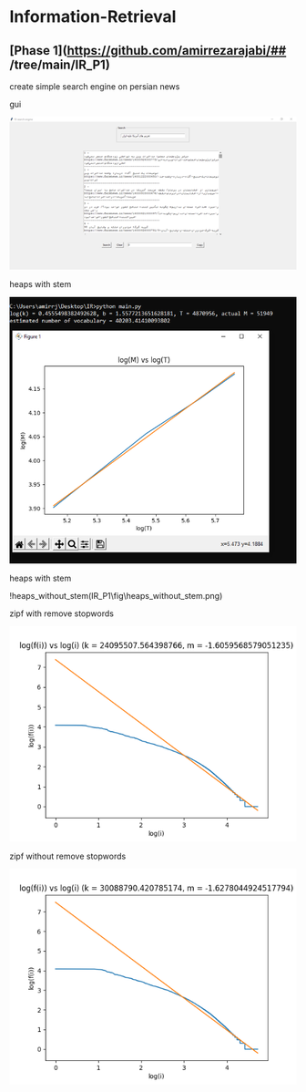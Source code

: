 # Information-Retrieval

## [Phase 1](https://github.com/amirrezarajabi/## [](https://github.com/amirrezarajabi/computational-intelligence/tree/main/Evolutionary-Projects)/tree/main/IR_P1)
create simple search engine on persian news

gui

![gui](IR_P1\gui.png)

heaps with stem

![heaps_with_stem](IR_P1\fig\heaps_with_stem.png)

heaps with stem

!heaps_without_stem(IR_P1\fig\heaps_without_stem.png)

zipf with remove stopwords

![zipf_with_remove_stopwords](IR_P1\fig\zipf_with_remove_stopwords.png)

zipf without remove stopwords

![zipf_without_remove_stopwords](IR_P1\fig\zipf_without_remove_stopwords.png)


